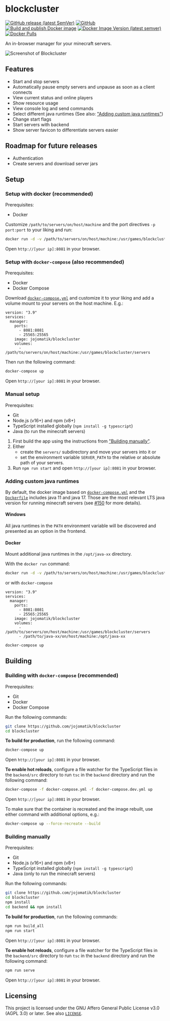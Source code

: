 # blockcluster 
[![GitHub release (latest SemVer)](https://img.shields.io/github/v/release/jojomatik/blockcluster?sort=semver)](https://github.com/jojomatik/blockcluster/releases) [![GitHub](https://img.shields.io/github/license/jojomatik/blockcluster)](LICENSE) [![Build and publish Docker image](https://github.com/jojomatik/blockcluster/actions/workflows/publish.yml/badge.svg)](https://github.com/jojomatik/blockcluster/actions/workflows/publish.yml) [![Docker Image Version (latest semver)](https://img.shields.io/docker/v/jojomatik/blockcluster?label=Docker%20Hub%20image&sort=semver)](https://hub.docker.com/r/jojomatik/blockcluster) [![Docker Pulls](https://img.shields.io/docker/pulls/jojomatik/blockcluster)](https://hub.docker.com/r/jojomatik/blockcluster)

An in-browser manager for your minecraft servers.

![Screenshot of Blockcluster](docs/screenshot.png)

## Features
- Start and stop servers
- Automatically pause empty servers and unpause as soon as a client connects
- View current status and online players
- Show resource usage
- View console log and send commands
- Select different java runtimes (See also: ["Adding custom java runtimes"](#adding-custom-java-runtimes))
- Change start flags
- Start servers with backend
- Show server favicon to differentiate servers easier

## Roadmap for future releases
- Authentication
- Create servers and download server jars

## Setup 
### Setup with docker (recommended)
Prerequisites:
- Docker

Customize `/path/to/servers/on/host/machine` and the port directives `-p port:port` to your liking and run:
```sh
docker run -d -v /path/to/servers/on/host/machine:/usr/games/blockcluster/servers -p 8081:8081 25565-25569:25565-25569 jojomatik/blockcluster:latest
```
Open `http://[your ip]:8081` in your browser.

### Setup with `docker-compose` (also recommended)
Prerequisites:
- Docker
- Docker Compose

Download [`docker-compose.yml`](docker-compose.yml) and customize it to your liking and add a volume mount to your servers on the host machine. E.g.:
```
version: "3.9"
services:
  manager:
    ports:
      - 8081:8081
      - 25565:25565
    image: jojomatik/blockcluster
    volumes:
      - /path/to/servers/on/host/machine:/usr/games/blockcluster/servers
```

Then run the following command:
```sh
docker-compose up
```
Open `http://[your ip]:8081` in your browser.

### Manual setup 
Prerequisites:
- Git
- Node.js (v16+) and npm (v8+)
- TypeScript installed globally (`npm install -g typescript`)
- Java (to run the minecraft servers)

1. First build the app using the instructions from ["Building manually"](#building-manually).
2. Either
   - create the `servers/` subdirectory and move your servers into it or
   - set the environment variable `SERVER_PATH` to the relative or absolute path of your servers.
3. Run `npm run start` and open `http://[your ip]:8081` in your browser.

### Adding custom java runtimes
By default, the docker image based on [`docker-compose.yml`](docker-compose.yml) and the [`Dockerfile`](Dockerfile) includes java 11 and java 17. Those are the most relevant LTS java version for running minecraft servers (see [#150](https://github.com/jojomatik/blockcluster/issues/150) for more details).

#### Windows
All java runtimes in the `PATH` environment variable will be discovered and presented as an option in the frontend.

#### Docker
Mount additional java runtimes in the `/opt/java-xx` directory.

With the `docker run` command:
```sh
docker run -d -v /path/to/servers/on/host/machine:/usr/games/blockcluster/servers -v /path/to/java-xx/on/host/machine:/opt/java-xx -p 8081:8081 25565-25569:25565-25569 jojomatik/blockcluster:latest
```
or with `docker-compose`
```
version: "3.9"
services:
  manager:
    ports:
      - 8081:8081
      - 25565:25565
    image: jojomatik/blockcluster
    volumes:
      - /path/to/servers/on/host/machine:/usr/games/blockcluster/servers
      - /path/to/java-xx/on/host/machine:/opt/java-xx
```
```sh
docker-compose up
```

## Building
### Building with `docker-compose` (recommended)
Prerequisites:
- Git
- Docker
- Docker Compose

Run the following commands:
```sh
git clone https://github.com/jojomatik/blockcluster
cd blockcluster
```

**To build for production**, run the following command:
```sh
docker-compose up
```
Open `http://[your ip]:8081` in your browser.

**To enable hot reloads**, configure a file watcher for the TypeScript files in the `backend/src` directory to run `tsc` in the `backend` directory and run the following command:
```sh
docker-compose -f docker-compose.yml -f docker-compose.dev.yml up
```
Open `http://[your ip]:8081` in your browser.

To make sure that the container is recreated and the image rebuilt, use either command with additional options, e.g.:
```sh
docker-compose up --force-recreate --build
```

### Building manually
Prerequisites:
- Git
- Node.js (v16+) and npm (v8+)
- TypeScript installed globally (`npm install -g typescript`)
- Java (only to run the minecraft servers)

Run the following commands:
```sh
git clone https://github.com/jojomatik/blockcluster
cd blockcluster
npm install
cd backend && npm install
```

**To build for production**, run the following commands:
```sh
npm run build_all
npm run start
```
Open `http://[your ip]:8081` in your browser.


**To enable hot reloads**, configure a file watcher for the TypeScript files in the `backend/src` directory to run `tsc` in the `backend` directory and run the following command:
```sh
npm run serve
```
Open `http://[your ip]:8081` in your browser.

## Licensing
This project is licensed under the GNU Affero General Public License v3.0 (AGPL 3.0) or later. See also [`LICENSE`](LICENSE).
